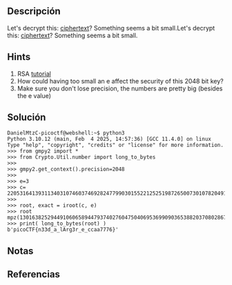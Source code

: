 ## Descripción 
Let's decrypt this: [ciphertext](https://jupiter.challenges.picoctf.org/static/d21037ad23ed84cfff20a84768a0f2b2/ciphertext)? Something seems a bit small.Let's decrypt this: [ciphertext](https://jupiter.challenges.picoctf.org/static/d21037ad23ed84cfff20a84768a0f2b2/ciphertext)? Something seems a bit small.
## Hints
1. RSA [tutorial](https://en.wikipedia.org/wiki/RSA_\(cryptosystem\))
2. How could having too small an e affect the security of this 2048 bit key?
3. Make sure you don't lose precision, the numbers are pretty big (besides the e value)
## Solución
```
DanielMtzC-picoctf@webshell:~$ python3
Python 3.10.12 (main, Feb  4 2025, 14:57:36) [GCC 11.4.0] on linux
Type "help", "copyright", "credits" or "license" for more information.
>>> from gmpy2 import *
>>> from Crypto.Util.number import long_to_bytes
>>> 
>>> gmpy2.get_context().precision=2048
>>> 
>>> e=3
>>> c= 2205316413931134031074603746928247799030155221252519872650073010782049179856976080512716237308882294226369300412719995904064931819531456392957957122459640736424089744772221933500860936331459280832211445548332429338572369823704784625368933 
>>> 
>>> root, exact = iroot(c, e)
>>> root
mpz(13016382529449106065894479374027604750406953699090365388203708028670029596145277)
>>> print( long_to_bytes(root) )
b'picoCTF{n33d_a_lArg3r_e_ccaa7776}'
```

## Notas

## Referencias
